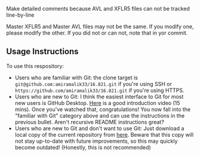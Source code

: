 Make detailed comments because AVL and XFLR5 files can not be tracked line-by-line

Master XFLR5 and Master AVL files may not be the same. If you modify one, please modify the other. If you did not or can not, note that in yor commit.

## Usage Instructions

To use this respository:

* Users who are familiar with Git: the clone target is `git@github.com:amiramalik33/16.821.git` if you're using SSH or `https://github.com/amiramalik33/16.821.git` if you're using HTTPS.
* Users who are new to Git: I think the easiest interface to Git for most new users is GitHub Desktop. [Here](https://www.youtube.com/watch?v=77W2JSL7-r8) is a good introduction video (15 mins). Once you've watched that, congratulations! You now fall into the "familiar with Git" category above and can use the instructions in the previous bullet. Aren't recursive README instructions great?
* Users who are new to Git and don't want to use Git: Just download a local copy of the current repository from [here](https://github.com/amiramalik33/16.821/archive/refs/heads/main.zip). Beware that this copy will not stay up-to-date with future improvements, so this may quickly become outdated! (Honestly, this is not recommended)
